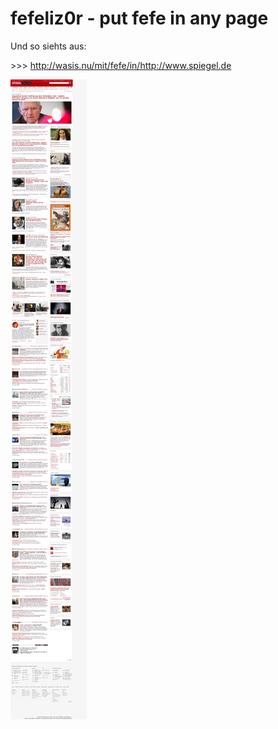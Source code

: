 fefeliz0r - put fefe in any page
================================

Und so siehts aus:

&gt;&gt;&gt; http://wasis.nu/mit/fefe/in/http://www.spiegel.de

![&lt;&lt;&lt;](http://github.com/sne11ius/fefeliz0r/raw/master/spon.png)